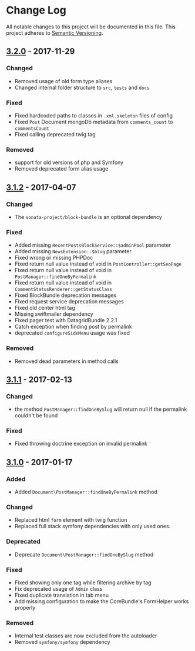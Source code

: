 # Change Log
All notable changes to this project will be documented in this file.
This project adheres to [Semantic Versioning](http://semver.org/).

## [3.2.0](https://github.com/sonata-project/SonataNewsBundle/compare/3.1.2...3.2.0) - 2017-11-29
### Changed
- Removed usage of old form type aliases
- Changed internal folder structure to `src`, `tests` and `docs`
 
### Fixed
- Fixed hardcoded paths to classes in `.xml.skeleton` files of config
- Fixed `Post` Document mongoDb metadata from `comments_count` to `commentsCount`
- Fixed calling deprecated twig tag

### Removed
- support for old versions of php and Symfony
- Removed deprecated form alias usage

## [3.1.2](https://github.com/sonata-project/SonataNewsBundle/compare/3.1.1...3.1.2) - 2017-04-07
### Changed
- The `sonata-project/block-bundle` is an optional dependency

### Fixed
- Added missing `RecentPostsBlockService::$adminPool` parameter
- Added missing `NewsExtension::$blog` parameter
- Fixed wrong or missing PHPDoc
- Fixed return null value instead of void in `PostController::getSeoPage`
- Fixed return null value instead of void in `PostManager::findOneByPermalink`
- Fixed return null value instead of void in `CommentStatusRenderer::getStatusClass`
- Fixed BlockBundle deprecation messages
- Fixed request service deprecation messages
- Fixed old center html tag
- Missing swiftmailer dependency
- Fixed pager test with DatagridBundle 2.2.1
- Catch exception when finding post by permalink
- deprecated `configureSideMenu` usage was fixed

### Removed
 - Removed dead parameters in method calls

## [3.1.1](https://github.com/sonata-project/SonataNewsBundle/compare/3.1.0...3.1.1) - 2017-02-13
### Changed
- the method `PostManager::findOneBySlug` will return null if the permalink couldn't be found

### Fixed
- Fixed throwing doctrine exception on invalid permalink

## [3.1.0](https://github.com/sonata-project/SonataNewsBundle/compare/3.0.0...3.1.0) - 2017-01-17
### Added
- Added `Document\PostManager::findOneByPermalink` method

### Changed
- Replaced html `form` element with twig function
- Replaced full stack symfony dependencies with only used ones.

### Deprecated
- Deprecate `Document\PostManager::findOneBySlug` method

### Fixed
- Fixed showing only one tag while filtering archive by tag
- Fix deprecated usage of `Admin` class
- Fixed duplicate translation in tab menu
- Add missing configuration to make the CoreBundle's FormHelper works properly

### Removed
- Internal test classes are now excluded from the autoloader
- Removed `symfony/symfony` dependency
